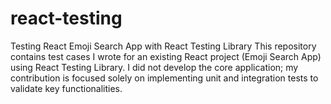 # react-testing
Testing React Emoji Search App with React Testing Library  This repository contains test cases I wrote for an existing React project (Emoji Search App) using React Testing Library. I did not develop the core application; my contribution is focused solely on implementing unit and integration tests to validate key functionalities.
